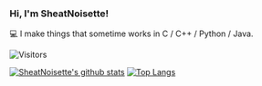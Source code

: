 ### Hi, I'm SheatNoisette!

💻 I make things that sometime works in C / C++ / Python / Java.

![Visitors](https://api.visitorbadge.io/api/visitors?path=https%3A%2F%2Fgithub.com%2FSheatNoisette%2FSheatNoisette&countColor=%23263759)

[![SheatNoisette's github stats](https://github-readme-stats.vercel.app/api?username=SheatNoisette&count_private=true&show_icons=true&theme=tokyonight)](https://github.com/anuraghazra/github-readme-stats) [![Top Langs](https://github-readme-stats.vercel.app/api/top-langs/?username=SheatNoisette&count_private=true&show_icons=true&theme=tokyonight)](https://github.com/anuraghazra/github-readme-stats)

<!--
**SheatNoisette/SheatNoisette** is a ✨ _special_ ✨ repository because its `README.md` (this file) appears on your GitHub profile.

Here are some ideas to get you started:

- 🔭 I’m currently working on ...
- 🌱 I’m currently learning ...
- 👯 I’m looking to collaborate on ...
- 🤔 I’m looking for help with ...
- 💬 Ask me about ...
- 📫 How to reach me: ...
- 😄 Pronouns: ...
- ⚡ Fun fact: ...
-->
